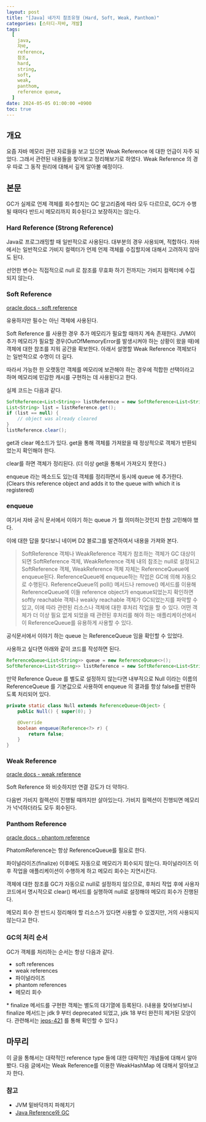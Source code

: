 ```yaml
---
layout: post
title: "[Java] 네가지 참조유형 (Hard, Soft, Weak, Panthom)"
categories: [스터디-자바, 개발]
tags:
  [
    java,
    자바,
    reference,
    참조,
    hard,
    string,
    soft,
    weak,
    panthom,
    reference queue,
  ]
date: 2024-05-05 01:00:00 +0900
toc: true
---
```


## 개요

요즘 자바 메모리 관련 자료들을 보고 있으면 Weak Reference 에 대한 언급이 자주 되었다. 그래서 관련된 내용들을 찾아보고 정리해보기로 하였다.
Weak Reference 의 경우 따로 그 동작 원리에 대해서 깊게 알아볼 예정이다.

## 본문

GC가 실제로 언제 객체를 회수할지는 GC 알고리즘에 따라 모두 다르므로, GC가 수행될 때마다 반드시 메모리까지 회수된다고 보장하지는 않는다.

### Hard Reference (Strong Reference)

Java로 프로그래밍할 때 일반적으로 사용된다. 대부분의 경우 사용되며, 적합하다. 자바에서는 일반적으로 가비지 컬렉터가 언제 언제 객체를 수집할지에 대해서 고려하지 않아도 된다.

선언한 변수는 직접적으로 null 로 참조를 무효화 하기 전까지는 가비지 컬렉터에 수집되지 않는다.

### Soft Reference

[oracle docs - soft reference](https://docs.oracle.com/javase/8/docs/api/java/lang/ref/SoftReference.html)

유용하지만 필수는 아닌 객체에 사용된다.

Soft Reference 를 사용한 경우 추가 메모리가 필요할 때까지 계속 존재한다.
JVM이 추가 메모리가 필요할 경우(OutOfMemoryError를 발생시켜야 하는 상황이 왔을 때)에 객체에 대한 참조를 지워 공간을 확보한다.
아래서 설명할 Weak Reference 객체보다는 일반적으로 수명이 더 길다.

따라서 가능한 한 오랫동안 객체를 메모리에 보관해야 하는 경우에 적합한 선택이라고 하며 메모리에 민감한 캐시를 구현하는 데 사용된다고 한다.

실제 코드는 다음과 같다.

```java
SoftReference<List<String>> listReference = new SoftReference<List<String>>(new ArrayList<String>());
List<String> list = listReference.get();
if (list == null) {
    // object was already cleared
}
listReference.clear();
```

get과 clear 메소드가 있다. get을 통해 객체를 가져왔을 때 정상적으로 객체가 반환되었는지 확인해야 한다.

clear를 하면 객체가 정리된다. (더 이상 get을 통해서 가져오지 못한다.)

enqueue 라는 메소드도 있는데 객체를 정리하면서 동시에 queue 에 추가한다.(Clears this reference object and adds it to the queue with which it is registered)

### enqueue

여기서 자바 공식 문서에서 이야기 하는 queue 가 뭘 의미하는것인지 한참 고민해야 했다.

이에 대한 답을 찾다보니 네이버 D2 블로그를 발견하여서 내용을 가져와 본다.

> SoftReference 객체나 WeakReference 객체가 참조하는 객체가 GC 대상이 되면 SoftReference 객체, WeakReference 객체 내의 참조는 null로 설정되고 SoftReference 객체, WeakReference 객체 자체는 ReferenceQueue에 enqueue된다. ReferenceQueue에 enqueue하는 작업은 GC에 의해 자동으로 수행된다. ReferenceQueue의 poll() 메서드나 remove() 메서드를 이용해 ReferenceQueue에 이들 reference object가 enqueue되었는지 확인하면 softly reachable 객체나 weakly reachable 객체가 GC되었는지를 파악할 수 있고, 이에 따라 관련된 리소스나 객체에 대한 후처리 작업을 할 수 있다. 어떤 객체가 더 이상 필요 없게 되었을 때 관련된 후처리를 해야 하는 애플리케이션에서 이 ReferenceQueue를 유용하게 사용할 수 있다.

공식문서에서 이야기 하는 queue 는 ReferenceQueue 임을 확인할 수 있었다.

사용하고 싶다면 아래와 같이 코드를 작성하면 된다.

```java
ReferenceQueue<List<String>> queue = new ReferenceQueue<>();
SoftReference<List<String>> listReference = new SoftReference<List<String>>(new ArrayList<String>(), queue);
```

만약 Reference Queue 를 별도로 설정하지 않는다면 내부적으로 Null 이라는 이름의 ReferenceQueue 를 기본값으로 사용하여 enqueue 의 결과를 항상 false를 반환하도록 처리되어 있다.

```java
private static class Null extends ReferenceQueue<Object> {
    public Null() { super(0); }

    @Override
    boolean enqueue(Reference<?> r) {
        return false;
    }
}
```

### Weak Reference

[oracle docs - weak reference](https://docs.oracle.com/javase/8/docs/api/java/lang/ref/WeakReference.html)

Soft Reference 와 비슷하지만 연결 강도가 더 약하다.

다음번 가비지 컬렉션이 진행될 때까지만 살아있는다.
가비지 컬렉션이 진행되면 메모리가 넉넉하더라도 모두 회수된다.

### Panthom Reference

[oracle docs - phantom reference](https://docs.oracle.com/javase/8/docs/api/java/lang/ref/PhantomReference.html)

PhatomReference는 항상 ReferenceQueue를 필요로 한다.

파이널라이즈(finalize) 이후에도 자동으로 메모리가 회수되지 않는다. 파이널라이즈 이후 작업을 애플리케이션이 수행하게 하고 메모리 회수는 지연시킨다.

객체에 대한 참조를 GC가 자동으로 null로 설정하지 않으므로, 후처리 작업 후에 사용자 코드에서 명시적으로 clear() 메서드를 실행하여 null로 설정해야 메모리 회수가 진행된다.

메모리 회수 전 반드시 정리해야 할 리소스가 있다면 사용할 수 있겠지만, 거의 사용되지 않는다고 한다.

### GC의 처리 순서

GC가 객체를 처리하는 순서는 항상 다음과 같다.

- soft references
- weak references
- 파이널라이즈
- phantom references
- 메모리 회수

\* finalize 메서드를 구현한 객체는 별도의 대기열에 등록된다. (내용을 찾아보다보니 finalize 메서드는 jdk 9 부터 deprecated 되었고, jdk 18 부터 완전히 제거된 모양이다. 관련해서는 [jeps-421](https://openjdk.org/jeps/421) 를 통해 확인할 수 있다.)

## 마무리

이 글을 통해서는 대략적인 reference type 들에 대한 대략적인 개념들에 대해서 알아 봤다.
다음 글에서는 Weak Reference를 이용한 WeakHashMap 에 대해서 알아보고자 한다.

### 참고

- JVM 밑바닥까지 파헤치기
- [Java Reference와 GC](https://d2.naver.com/helloworld/329631)
